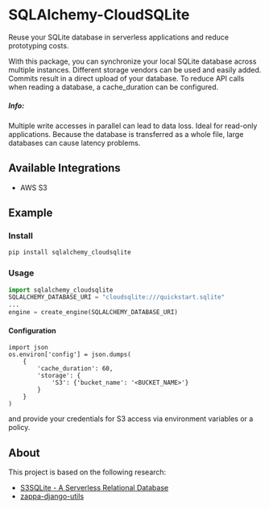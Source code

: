 # SQLAlchemy-CloudSQLite
Reuse your SQLite database in serverless applications and reduce prototyping costs.

With this package, you can synchronize your local SQLite database across multiple instances.
Different storage vendors can be used and easily added.
Commits result in a direct upload of your database.
To reduce API calls when reading a database, a cache_duration can be configured.


##### Info:  
Multiple write accesses in parallel can lead to data loss. Ideal for read-only applications.
Because the database is transferred as a whole file, large databases can cause latency problems.

## Available Integrations
- AWS S3

## Example
### Install
```bash
pip install sqlalchemy_cloudsqlite
```
### Usage
````python
import sqlalchemy_cloudsqlite
SQLALCHEMY_DATABASE_URI = "cloudsqlite:///quickstart.sqlite"
...
engine = create_engine(SQLALCHEMY_DATABASE_URI)

````
#### Configuration
```
import json
os.environ['config'] = json.dumps(
    {
        'cache_duration': 60,
        'storage': {
            'S3': {'bucket_name': '<BUCKET_NAME>'}
        }
    }
)
```
and provide your credentials for S3 access via environment variables or a policy. 

## About
This project is based on the following research:
- [S3SQLite - A Serverless Relational Database](https://blog.zappa.io/posts/s3sqlite-a-serverless-relational-database)
- [zappa-django-utils](https://github.com/Miserlou/zappa-django-utils)
